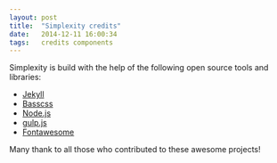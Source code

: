 ```yaml
---
layout: post
title:  "Simplexity credits"
date:   2014-12-11 16:00:34
tags:   credits components
---
```

Simplexity is build with the help of the following open source tools and libraries:

- [Jekyll][jekyll]
- [Basscss][basscss]
- [Node.js][node]
- [gulp.js][gulp]
- [Fontawesome][fontawesome]

Many thank to all those who contributed to these awesome projects!

[jekyll]:      http://jekyllrb.com
[basscss]:     http://basscss.com
[node]:        http://nodejs.org
[gulp]:        http://gulpjs.com
[fontawesome]: http://fontawesome.io